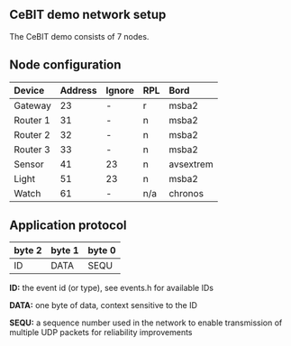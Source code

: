 ## CeBIT demo network setup

The CeBIT demo consists of 7 nodes.

## Node configuration

| Device   | Address    | Ignore    | RPL   | Bord      |
|:-------- |:---------- |:--------- |:----- |:--------- |
| Gateway  | 23         | -         | r     | msba2     |
| Router 1 | 31         | -         | n     | msba2     |
| Router 2 | 32         | -         | n     | msba2     |
| Router 3 | 33         | -         | n     | msba2     |
| Sensor   | 41         | 23        | n     | avsextrem |
| Light    | 51         | 23        | n     | msba2     |
| Watch    | 61         | -         | n/a   | chronos   |


## Application protocol

| byte 2 | byte 1 | byte 0 |
| ------ | ------ | ------ |
| ID     | DATA   | SEQU   |

**ID:** the event id (or type), see events.h for available IDs

**DATA:** one byte of data, context sensitive to the ID

**SEQU:** a sequence number used in the network to enable transmission of multiple UDP packets for reliability improvements